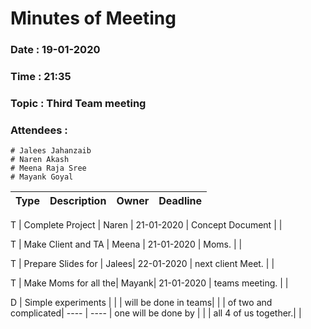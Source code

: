 # Minutes of Meeting

### Date : 19-01-2020
### Time : 21:35
### Topic : Third Team meeting
### Attendees : 
	# Jalees Jahanzaib
	# Naren Akash 
	# Meena Raja Sree
	# Mayank Goyal


Type |      Description 	   | Owner | Deadline
---- |      -----------		   |  ---  |   ----

  T  |  Complete Project     | Naren | 21-01-2020
     |  Concept Document     |       | 

  T  |  Make Client and TA   | Meena | 21-01-2020
     |  Moms.                |       |

  T  |  Prepare Slides for   | Jalees| 22-01-2020
     |  next client Meet.    |       |

  T  |  Make Moms for all the| Mayank| 21-01-2020
     |  teams meeting.       |       |

  D  |  Simple experiments   |       |
     |  will be done in teams|       |
     | of two and complicated|  ---- |   ----
     |  one will be done by  |       |
     |  all 4 of us together.|       |
